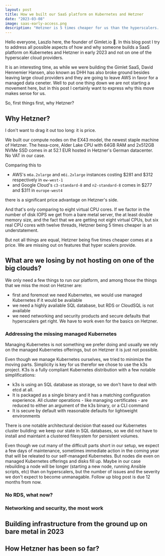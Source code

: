 ```yaml
---
layout: post
title: How we built our SaaS platform on Kubernetes and Hetzner
date: "2023-03-08"
image: saas-early-access.png
description: "Hetzner is 5 times cheaper for us than the hyperscalers. This blog posts enumerates the how and why we built our SaaS on a discount bare metal provider. Gotchas included."
---
```


Hello everyone, Laszlo here, the founder of Gimlet.io 👋. In this blog post I try to address all possible aspects of how and why someone builds a SaaS platform on Kubernetes and Hetzner in early 2023 and not on one of the hyperscaler cloud providers.

It is an interesting time, as while we were building the Gimlet SaaS, David Hennemier Hansen, also known as DHH has also broke ground besides leaving large cloud providers and they are going to leave AWS in favor for a managed data ceneter. Well to put one thing down we are not starting a movement here, but in this post I certainly want to express why this move makes sense for us.

So, first things first, why Hetzner?

## Why Hetzner?

I don't want to drag it out too long: it is price.

We built our compute nodes on the EX43 model, the newest staple machine of Hetzner. The hexa-core, Alder Lake CPU with 64GB RAM and 2x512GB NVMe SSD comes in at 52.1 EUR hosted in Hetzner's German datacenter. No VAT in our case.

Comparing this to
- AWS's `m6a.2xlarge` and `m6i.2xlarge` instances costing $281 and $312 respectively in `ew-west-1`
- and Google Cloud's `c3-standard-8` and `n2-standard-8` comes in $277 and $311 in `europe-west4`

there is a significant price advantage on Hetzner's side.

And that's only comparing to eight virtual CPU cores. If we factor in the number of disk IOPS we get from a bare metal server, the at least double memory size, and the fact that we are getting not eight virtual CPUs, but six real CPU cores with twelve threads, Hetzner being 5 times cheaper is an understatement.

But not all things are equal, Hetzner being five times cheaper comes at a price. We are missing out on features that hyper scalers provide.

## What are we losing by not hosting on one of the big clouds?

We only need a few things to run our platform, and among those the things that we miss the most on Hetzner are:

- first and foremost we need Kubernetes, we would use managed Kubernetes if it would be available
- we need a highly available SQL database, but RDS or CloudSQL is not available
- we need networking and security products and secure defaults that hyperscalers get right. We have to work even for the basics on Hetzner.

### Addressing the missing managed Kubernetes

Managing Kubernetes is not something we prefer doing and usually we rely on the managed Kubernetes offerings, but on Hetzner it is just not possible.

Even though we manage Kubernetes ourselves, we tried to minimize the moving parts. Simplicity is key for us therefor we chose to use the k3s project. K3s is a fully compliant Kubernetes distribution with a few notable simplifications:

- k3s is using an SQL database as storage, so we don't have to deal with etcd at all.
- It is packaged as a single binary and it has a matching configuration experience. All cluster operations - like managing certificates - are reduced to either an argument of the k3s binary, or a CLI command
- It is secure by default with reasonable defaults for lightweight environments

There is one notable architectural decision that eased our Kubernetes cluster building: we keep our state in SQL databases, so we did not have to install and maintaint a clustered filesystem for persistent volumes.

Even though we cut many of the difficult parts short in our setup, we expect a few days of maintenance, sometimes immediate action in the coming year that will be releated to our self-managed Kubernetes. But nodes die even on managed Kubernetes offerings and disks fill up. Maybe in our case rebuilding a node will be longer (starting a new node, running Ansible scripts, etc) than on hyperscalers, but the number of issues and the severity we don't expect to become unmanagable. Follow up blog post is due 12 months from now.

### No RDS, what now?

### Networking and security, the most work


## Building infrastructure from the ground up on bare metal in 2023




## How Hetzner has been so far?


